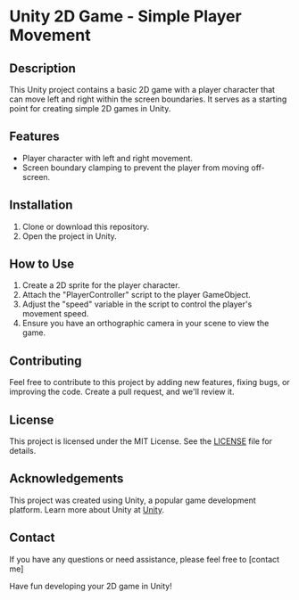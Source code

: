 # Unity 2D Game - Simple Player Movement

## Description
This Unity project contains a basic 2D game with a player character that can move left and right within the screen boundaries. It serves as a starting point for creating simple 2D games in Unity.

## Features
- Player character with left and right movement.
- Screen boundary clamping to prevent the player from moving off-screen.

## Installation
1. Clone or download this repository.
2. Open the project in Unity.

## How to Use
1. Create a 2D sprite for the player character.
2. Attach the "PlayerController" script to the player GameObject.
3. Adjust the "speed" variable in the script to control the player's movement speed.
4. Ensure you have an orthographic camera in your scene to view the game.

## Contributing
Feel free to contribute to this project by adding new features, fixing bugs, or improving the code. Create a pull request, and we'll review it.

## License
This project is licensed under the MIT License. See the [LICENSE](LICENSE) file for details.

## Acknowledgements
This project was created using Unity, a popular game development platform. Learn more about Unity at [Unity](https://unity.com/).

## Contact
If you have any questions or need assistance, please feel free to [contact me]

Have fun developing your 2D game in Unity!

